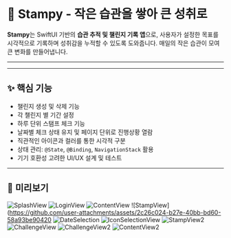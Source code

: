 # 🐾 Stampy - 작은 습관을 쌓아 큰 성취로

**Stampy**는 SwiftUI 기반의 **습관 추적 및 챌린지 기록 앱**으로, 사용자가 설정한 목표를 시각적으로 기록하며 성취감을 누적할 수 있도록 도와줍니다. 매일의 작은 습관이 모여 큰 변화를 만들어냅니다.

---


---

## ✨ 핵심 기능

- 챌린지 생성 및 삭제 기능
- 각 챌린지 별 기간 설정 
- 하루 단위 스탬프 체크 기능
- 날짜별 체크 상태 유지 및 페이지 단위로 진행상황 열람
- 직관적인 아이콘과 컬러를 통한 시각적 구분
- 상태 관리: `@State`, `@Binding`, `NavigationStack` 활용
- 기기 호환성 고려한 UI/UX 설계 및 테스트


---

## 📸 미리보기
![SplashView](https://github.com/user-attachments/assets/82bca07a-f36d-4ce2-af70-14560487603c)
![LoginView](https://github.com/user-attachments/assets/ef9cf632-1d1d-4b96-a49e-3290e74bc19f)
![ContentView](https://github.com/user-attachments/assets/d9100820-425a-43e1-a27b-8732723eeb9d)
![StampView](https://github.com/user-attachments/assets/2c26c024-b27e-40bb-bd60-58a93be90420
![DateSelection](https://github.com/user-attachments/assets/0ea4b2ea-1311-46b6-b026-8b27572542bf)
![IconSelectionView](https://github.com/user-attachments/assets/d8422f81-f566-4c7a-b3de-e707de19679a)
![StampView2](https://github.com/user-attachments/assets/f4aa167a-cb8a-4033-a33d-b2018d97b767)
![ChallengeView](https://github.com/user-attachments/assets/95e5294c-5bd1-4c05-aee3-c8d1be8dd234)
![ChallengeView2](https://github.com/user-attachments/assets/f3e29663-f773-48ce-97bd-4de4a80f3b4a)
![ContentView2](https://github.com/user-attachments/assets/ff354b8c-22a9-416d-a8b5-2d0fe58e117e)


